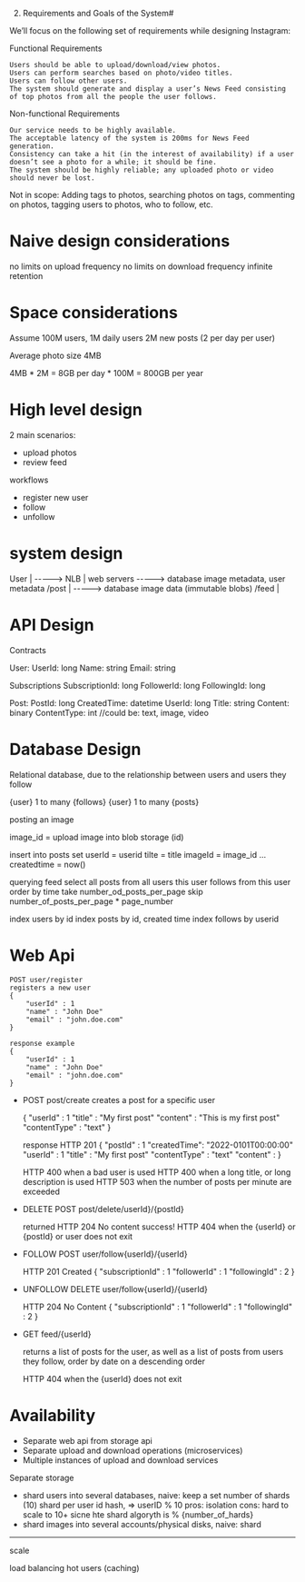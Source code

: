 2. Requirements and Goals of the System#

We’ll focus on the following set of requirements while designing Instagram:

Functional Requirements

    Users should be able to upload/download/view photos.
    Users can perform searches based on photo/video titles.
    Users can follow other users.
    The system should generate and display a user’s News Feed consisting of top photos from all the people the user follows.

Non-functional Requirements

    Our service needs to be highly available.
    The acceptable latency of the system is 200ms for News Feed generation.
    Consistency can take a hit (in the interest of availability) if a user doesn’t see a photo for a while; it should be fine.
    The system should be highly reliable; any uploaded photo or video should never be lost.

Not in scope: Adding tags to photos, searching photos on tags, commenting on photos, tagging users to photos, who to follow, etc.



# Naive design considerations

no limits on upload frequency
no limits on download frequency
infinite retention


# Space considerations

Assume 100M users, 1M daily users
2M new posts (2 per day per user)

Average photo size 4MB

4MB * 2M = 8GB per day * 100M = 800GB per year

# High level design

2 main scenarios:
* upload photos
* review feed

workflows
* register new user
* follow
* unfollow


# system design


User | ----->  NLB |    web servers  ----->  database image metadata, user metadata
/post |                              ----->  database image data (immutable blobs)
/feed | 



# API Design

Contracts

User:
    UserId: long
    Name: string
    Email: string

Subscriptions
    SubscriptionId: long
    FollowerId: long
    FollowingId: long

Post:
    PostId: long
    CreatedTime: datetime
    UserId: long
    Title: string
    Content: binary
    ContentType: int //could be: text, image, video


# Database Design

Relational database, due to the relationship between users and users they follow


{user} 1 to many {follows}
{user} 1 to many {posts}


posting an image

image_id = upload image into blob storage (id) 


insert 
into    posts
set     userId = userid
        tilte = title
        imageId = image_id
        ...
        createdtime = now()



querying feed
    select all posts
    from all users this user follows
    from this user
    order by time 
    take number_od_posts_per_page
    skip number_of_posts_per_page * page_number


index users by id
index posts by id, created time
index follows by userid


# Web Api

    POST user/register
    registers a new user 
    {
        "userId" : 1 
        "name" : "John Doe"
        "email" : "john.doe.com"
    }

    response example
    {
        "userId" : 1 
        "name" : "John Doe"
        "email" : "john.doe.com"
    }

 * POST post/create
    creates a post for a specific user

    {
        "userId" : 1 
        "title" : "My first post"
        "content" : "This is my first post"
        "contentType" : "text"
    }

    response HTTP 201
    {
        "postId" : 1
        "createdTime": "2022-0101T00:00:00"
        "userId" : 1 
        "title" : "My first post"
        "contentType" : "text"
        "content" : 
    }

    HTTP 400 when a bad user is used
    HTTP 400 when a long title, or long description is used
    HTTP 503 when the number of posts per minute are exceeded

* DELETE POST post/delete/userId}/{postId}

    returned HTTP 204 No content success!
    HTTP 404 when the {userId} or {postId} or user does not exit 


* FOLLOW POST user/follow{userId}/{userId}

    HTTP 201 Created
    {
        "subscriptionId" : 1
        "followerId" : 1
        "followingId" : 2
    }


* UNFOLLOW DELETE user/follow{userId}/{userId}

    HTTP 204 No Content 
    {
        "subscriptionId" : 1
        "followerId" : 1
        "followingId" : 2
    }


* GET feed/{userId}

    returns a list of posts for the user, as well as a list of posts from users they follow, order by date on a descending order


    HTTP 404 when the {userId} does not exit



# Availability


* Separate web api from storage api
* Separate upload and download operations (microservices)
* Multiple instances of upload and download services



Separate storage 
* shard users into several databases, naive:
    keep a set number of shards (10)
     shard per user id hash,   => userID % 10
     pros: isolation
     cons: hard to scale to 10+ sicne hte shard algoryth is  % {number_of_hards} 
* shard images into several accounts/physical disks, naive: shard 


---


scale

load balancing
hot users (caching) 


